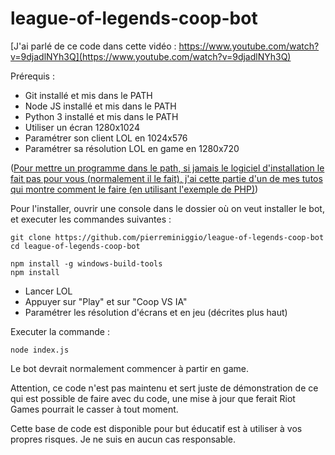 # league-of-legends-coop-bot

[J'ai parlé de ce code dans cette vidéo : https://www.youtube.com/watch?v=9djadlNYh3Q](https://www.youtube.com/watch?v=9djadlNYh3Q)

Prérequis :
- Git installé et mis dans le PATH
- Node JS installé et mis dans le PATH
- Python 3 installé et mis dans le PATH
- Utiliser un écran 1280x1024
- Paramétrer son client LOL en 1024x576
- Paramétrer sa résolution LOL en game en 1280x720

([Pour mettre un programme dans le path, si jamais le logiciel d'installation le fait pas pour vous (normalement il le fait), j'ai cette partie d'un de mes tutos qui montre comment le faire (en utilisant l'exemple de PHP)](https://youtu.be/Ae-XwrvYuPw?t=91))


Pour l'installer, ouvrir une console dans le dossier où on veut installer le bot, et executer les commandes suivantes :
```
git clone https://github.com/pierreminiggio/league-of-legends-coop-bot
cd league-of-legends-coop-bot
```

```
npm install -g windows-build-tools
npm install
```

- Lancer LOL
- Appuyer sur "Play" et sur "Coop VS IA"
- Paramétrer les résolution d'écrans et en jeu (décrites plus haut)

Executer la commande : 
```
node index.js
```
Le bot devrait normalement commencer à partir en game.

Attention, ce code n'est pas maintenu et sert juste de démonstration de ce qui est possible de faire avec du code, une mise à jour que ferait Riot Games pourrait le casser à tout moment.

Cette base de code est disponible pour but éducatif est à utiliser à vos propres risques. Je ne suis en aucun cas responsable.
